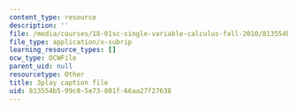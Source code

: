 ```yaml
---
content_type: resource
description: ''
file: /media/courses/18-01sc-single-variable-calculus-fall-2010/813554b599c05e73801f66aa27f27638_kCPVBl953eY.vtt
file_type: application/x-subrip
learning_resource_types: []
ocw_type: OCWFile
parent_uid: null
resourcetype: Other
title: 3play caption file
uid: 813554b5-99c0-5e73-801f-66aa27f27638
---
```

